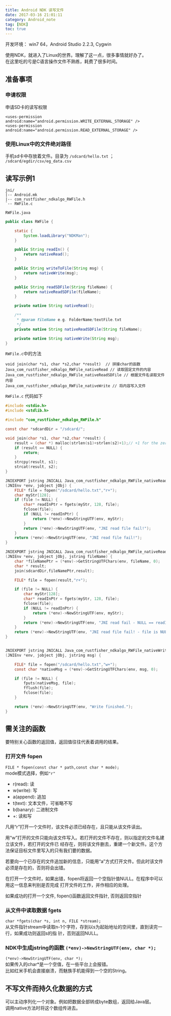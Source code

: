 ```yaml
---
title: Android NDK 读写文件
date: 2017-03-16 21:01:11
category: Android_note
tag: [NDK]
toc: true
---
```


开发环境： win7 64，Android Studio 2.2.3, Cygwin

使用NDK，就进入了Linux的世界。理解了这一点，很多事情就好办了。  
在这里吃的亏是C语言操作文件不熟练，耗费了很多时间。

## 准备事项
### 申请权限
申请SD卡的读写权限
```
<uses-permission android:name="android.permission.WRITE_EXTERNAL_STORAGE" />
<uses-permission android:name="android.permission.READ_EXTERNAL_STORAGE" />
```

### 使用Linux中的文件绝对路径
手机sd卡中存放着文件。目录为 `/sdcard/hello.txt` ； `/sdcard/egdir/csv/eg_data.csv`

## 读写示例1

```
jni/
|-- Android.mk
|-- com_rustfisher_ndkalgo_RWFile.h
`-- RWFile.c
```

`RWFile.java`

```java
public class RWFile {

    static {
        System.loadLibrary("NDKMan");
    }

    public String readIn() {
        return nativeRead();
    }

    public String writeToFile(String msg) {
        return nativeWrite(msg);
    }

    public String readSDFile(String fileName) {
        return nativeReadSDFile(fileName);
    }

    private native String nativeRead();

    /**
     * @param fileName e.g. FolderName/textFile.txt
     */
    private native String nativeReadSDFile(String fileName);

    private native String nativeWrite(String msg);
}
```

`RWFile.c`中的方法

```
void join(char *s1, char *s2,char *result)  // 拼接char的函数
Java_com_rustfisher_ndkalgo_RWFile_nativeRead // 读取固定文件的内容
Java_com_rustfisher_ndkalgo_RWFile_nativeReadSDFile // 根据文件名读取文件内容
Java_com_rustfisher_ndkalgo_RWFile_nativeWrite // 将内容写入文件
```

`RWFile.c` 代码如下  

```c
#include <stdio.h>
#include <stdlib.h>

#include "com_rustfisher_ndkalgo_RWFile.h"

const char *sdcardDir = "/sdcard/";

void join(char *s1, char *s2,char *result) {
    result = (char *) malloc(strlen(s1)+strlen(s2)+1);// +1 for the zero-terminator
    if (result == NULL) {
        return;
    }
    strcpy(result, s1);
    strcat(result, s2);
}

JNIEXPORT jstring JNICALL Java_com_rustfisher_ndkalgo_RWFile_nativeRead
(JNIEnv *env, jobject jObj) {
    FILE* file = fopen("/sdcard/hello.txt","r+");
    char myStr[128];
    if (file != NULL) {
        char* readInPtr = fgets(myStr, 128, file);
        fclose(file);
        if (NULL != readInPtr) {
            return (*env)->NewStringUTF(env, myStr);
        }
        return (*env)->NewStringUTF(env, "JNI read file fail!");
    }
    return (*env)->NewStringUTF(env, "JNI read file fail!");
}

JNIEXPORT jstring JNICALL Java_com_rustfisher_ndkalgo_RWFile_nativeReadSDFile
(JNIEnv *env, jobject jObj, jstring fileName) {
    char *fileNamePtr = (*env)->GetStringUTFChars(env, fileName, 0);
    char * result;
    join(sdcardDir,fileNamePtr,result);

    FILE* file = fopen(result,"r+");

    if (file != NULL) {
        char myStr[128];
        char* readInPtr = fgets(myStr, 128, file);
        fclose(file);
        if (NULL != readInPtr) {
            return (*env)->NewStringUTF(env, myStr);
        }
        return (*env)->NewStringUTF(env, "JNI read fail - NULL == readInPtr");
    }
    return (*env)->NewStringUTF(env, "JNI read file fail! - file is NULL ");
}


JNIEXPORT jstring JNICALL Java_com_rustfisher_ndkalgo_RWFile_nativeWrite
(JNIEnv *env, jobject jObj, jstring msg) {

    FILE* file = fopen("/sdcard/hello.txt","w+");
    const char *nativeMsg = (*env)->GetStringUTFChars(env, msg, 0);

    if (file != NULL) {
        fputs(nativeMsg, file);
        fflush(file);
        fclose(file);
    }

    return (*env)->NewStringUTF(env, "Write finished.");
}

```

## 需关注的函数
要特别关心函数的返回值，返回值往往代表着调用的结果。

### 打开文件 fopen
`FILE * fopen(const char * path,const char * mode);`  
mode模式选择，例如`"r"`  
* r(read): 读
* w(write): 写
* a(append): 追加
* t(text): 文本文件，可省略不写
* b(banary): 二进制文件
* +: 读和写

凡用“r”打开一个文件时，该文件必须已经存在，且只能从该文件读出。

用“w”打开的文件只能向该文件写入。若打开的文件不存在，则以指定的文件名建立该文件，若打开的文件已
经存在，则将该文件删去，重建一个新文件。这个方法保证目标文件里写入的只有我们要的数据。

若要向一个已存在的文件追加新的信息，只能用“a”方式打开文件。但此时该文件必须是存在的，否则将会出错。

在打开一个文件时，如果出错，fopen将返回一个空指针值NULL。在程序中可以用这一信息来判别是否完成
打开文件的工作，并作相应的处理。

如果成功的打开一个文件, fopen()函数返回文件指针, 否则返回空指针

### 从文件中读取数据 fgets
`char *fgets(char *s, int n, FILE *stream);`  
从文件指针stream中读取n-1个字符，存到以s为起始地址的空间里，直到读完一行，如果成功则返回s的指
针，否则返回NULL。

### NDK中生成jstring的函数  `(*env)->NewStringUTF(env, char *);`
`(*env)->NewStringUTF(env, char *);`  
如果传入的char*是一个空值，在一些平台上会报错。  
比如红米手机会直接崩溃，而魅族手机能得到一个空的String。

## 不写文件而持久化数据的方式
可以主动序列化一个对象。例如把数据全部转成byte数组，返回给Java层。  
调用native方法时将这个数组传进去。
